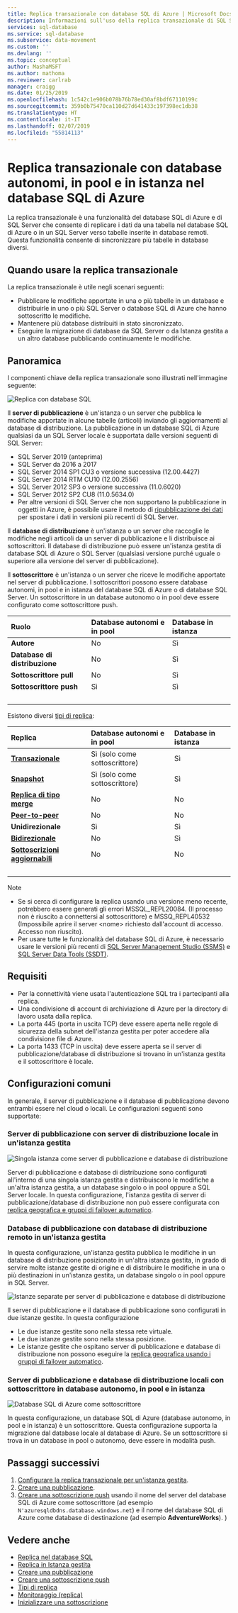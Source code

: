 ```yaml
---
title: Replica transazionale con database SQL di Azure | Microsoft Docs
description: Informazioni sull'uso della replica transazionale di SQL Server con database autonomi, in pool e in istanza nel database SQL di Azure.
services: sql-database
ms.service: sql-database
ms.subservice: data-movement
ms.custom: ''
ms.devlang: ''
ms.topic: conceptual
author: MashaMSFT
ms.author: mathoma
ms.reviewer: carlrab
manager: craigg
ms.date: 01/25/2019
ms.openlocfilehash: 1c542c1e906b078b76b78ed30af8bdf67110199c
ms.sourcegitcommit: 359b0b75470ca110d27d641433c197398ec1db38
ms.translationtype: HT
ms.contentlocale: it-IT
ms.lasthandoff: 02/07/2019
ms.locfileid: "55814113"
---
```

# <a name="transactional-replication-with-standalone-pooled-and-instance-databases-in-azure-sql-database"></a>Replica transazionale con database autonomi, in pool e in istanza nel database SQL di Azure

La replica transazionale è una funzionalità del database SQL di Azure e di SQL Server che consente di replicare i dati da una tabella nel database SQL di Azure o in un SQL Server verso tabelle inserite in database remoti. Questa funzionalità consente di sincronizzare più tabelle in database diversi.

## <a name="when-to-use-transactional-replication"></a>Quando usare la replica transazionale

La replica transazionale è utile negli scenari seguenti:

- Pubblicare le modifiche apportate in una o più tabelle in un database e distribuirle in uno o più SQL Server o database SQL di Azure che hanno sottoscritto le modifiche.
- Mantenere più database distribuiti in stato sincronizzato.
- Eseguire la migrazione di database da SQL Server o da Istanza gestita a un altro database pubblicando continuamente le modifiche.

## <a name="overview"></a>Panoramica

I componenti chiave della replica transazionale sono illustrati nell'immagine seguente:  

![Replica con database SQL](media/replication-to-sql-database/replication-to-sql-database.png)


Il **server di pubblicazione** è un'istanza o un server che pubblica le modifiche apportate in alcune tabelle (articoli) inviando gli aggiornamenti al database di distribuzione. La pubblicazione in un database SQL di Azure qualsiasi da un SQL Server locale è supportata dalle versioni seguenti di SQL Server:

   - SQL Server 2019 (anteprima)
   - SQL Server da 2016 a 2017
   - SQL Server 2014 SP1 CU3 o versione successiva (12.00.4427)
   - SQL Server 2014 RTM CU10 (12.00.2556)
   - SQL Server 2012 SP3 o versione successiva (11.0.6020)
   - SQL Server 2012 SP2 CU8 (11.0.5634.0)
   - Per altre versioni di SQL Server che non supportano la pubblicazione in oggetti in Azure, è possibile usare il metodo di [ripubblicazione dei dati](https://docs.microsoft.com/sql/relational-databases/replication/republish-data) per spostare i dati in versioni più recenti di SQL Server. 

Il **database di distribuzione** è un'istanza o un server che raccoglie le modifiche negli articoli da un server di pubblicazione e li distribuisce ai sottoscrittori. Il database di distribuzione può essere un'istanza gestita di database SQL di Azure o SQL Server (qualsiasi versione purché uguale o superiore alla versione del server di pubblicazione). 

Il **sottoscrittore** è un'istanza o un server che riceve le modifiche apportate nel server di pubblicazione. I sottoscrittori possono essere database autonomi, in pool e in istanza del database SQL di Azure o di database SQL Server. Un sottoscrittore in un database autonomo o in pool deve essere configurato come sottoscrittore push. 

| Ruolo | Database autonomi e in pool | Database in istanza |
| :----| :------------- | :--------------- |
| **Autore** | No  | Sì | 
| **Database di distribuzione** | No  | Sì|
| **Sottoscrittore pull** | No  | Sì|
| **Sottoscrittore push**| Sì | Sì|
| &nbsp; | &nbsp; | &nbsp; |

Esistono diversi [tipi di replica](https://docs.microsoft.com/sql/relational-databases/replication/types-of-replication?view=sql-server-2017):


| Replica | Database autonomi e in pool | Database in istanza|
| :----| :------------- | :--------------- |
| [**Transazionale**](https://docs.microsoft.com/sql/relational-databases/replication/transactional/transactional-replication) | Sì (solo come sottoscrittore) | Sì | 
| [**Snapshot**](https://docs.microsoft.com/sql/relational-databases/replication/snapshot-replication) | Sì (solo come sottoscrittore) | Sì|
| [**Replica di tipo merge**](https://docs.microsoft.com/sql/relational-databases/replication/merge/merge-replication) | No  | No |
| [**Peer-to-peer**](https://docs.microsoft.com/sql/relational-databases/replication/transactional/peer-to-peer-transactional-replication) | No  | No |
| **Unidirezionale** | Sì | Sì|
| [**Bidirezionale**](https://docs.microsoft.com/sql/relational-databases/replication/transactional/bidirectional-transactional-replication) | No  | Sì|
| [**Sottoscrizioni aggiornabili**](https://docs.microsoft.com/sql/relational-databases/replication/transactional/updatable-subscriptions-for-transactional-replication) | No  | No |
| &nbsp; | &nbsp; | &nbsp; |

  >[!NOTE]
  > - Se si cerca di configurare la replica usando una versione meno recente, potrebbero essere generati gli errori MSSQL_REPL20084. (Il processo non è riuscito a connettersi al sottoscrittore) e MSSQ_REPL40532 (Impossibile aprire il server \<nome> richiesto dall'account di accesso. Accesso non riuscito).
  > - Per usare tutte le funzionalità del database SQL di Azure, è necessario usare le versioni più recenti di [SQL Server Management Studio (SSMS)](https://docs.microsoft.com/sql/ssms/download-sql-server-management-studio-ssms?view=sql-server-2017) e [SQL Server Data Tools (SSDT)](https://docs.microsoft.com/sql/ssdt/download-sql-server-data-tools-ssdt?view=sql-server-2017).

## <a name="requirements"></a>Requisiti

- Per la connettività viene usata l'autenticazione SQL tra i partecipanti alla replica. 
- Una condivisione di account di archiviazione di Azure per la directory di lavoro usata dalla replica. 
- La porta 445 (porta in uscita TCP) deve essere aperta nelle regole di sicurezza della subnet dell'istanza gestita per poter accedere alla condivisione file di Azure. 
- La porta 1433 (TCP in uscita) deve essere aperta se il server di pubblicazione/database di distribuzione si trovano in un'istanza gestita e il sottoscrittore è locale. 

## <a name="common-configurations"></a>Configurazioni comuni

In generale, il server di pubblicazione e il database di pubblicazione devono entrambi essere nel cloud o locali. Le configurazioni seguenti sono supportate: 

### <a name="publisher-with-local-distributor-on-a-managed-instance"></a>Server di pubblicazione con server di distribuzione locale in un'istanza gestita

![Singola istanza come server di pubblicazione e database di distribuzione ](media/replication-with-sql-database-managed-instance/01-single-instance-asdbmi-pubdist.png)

Server di pubblicazione e database di distribuzione sono configurati all'interno di una singola istanza gestita e distribuiscono le modifiche a un'altra istanza gestita, a un database singolo o in pool oppure a SQL Server locale. In questa configurazione, l'istanza gestita di server di pubblicazione/database di distribuzione non può essere configurata con [replica geografica e gruppi di failover automatico](sql-database-auto-failover-group.md).

### <a name="publisher-with-remote-distributor-on-a-managed-instance"></a>Database di pubblicazione con database di distribuzione remoto in un'istanza gestita

In questa configurazione, un'istanza gestita pubblica le modifiche in un database di distribuzione posizionato in un'altra istanza gestita, in grado di servire molte istanze gestite di origine e di distribuire le modifiche in una o più destinazioni in un'istanza gestita, un database singolo o in pool oppure in SQL Server.

![Istanze separate per server di pubblicazione e database di distribuzione](media/replication-with-sql-database-managed-instance/02-separate-instances-asdbmi-pubdist.png)

Il server di pubblicazione e il database di pubblicazione sono configurati in due istanze gestite. In questa configurazione

- Le due istanze gestite sono nella stessa rete virtuale.
- Le due istanze gestite sono nella stessa posizione.
- Le istanze gestite che ospitano server di pubblicazione e database di distribuzione non possono eseguire la [replica geografica usando i gruppi di failover automatico](sql-database-auto-failover-group.md).

### <a name="publisher-and-distributor-on-premises-with-a-subscriber-on-a-standalone-pooled-and-instance-database"></a>Server di pubblicazione e database di distribuzione locali con sottoscrittore in database autonomo, in pool e in istanza 

![Database SQL di Azure come sottoscrittore](media/replication-with-sql-database-managed-instance/03-azure-sql-db-subscriber.png)
 
In questa configurazione, un database SQL di Azure (database autonomo, in pool e in istanza) è un sottoscrittore. Questa configurazione supporta la migrazione dal database locale al database di Azure. Se un sottoscrittore si trova in un database in pool o autonomo, deve essere in modalità push.  

## <a name="next-steps"></a>Passaggi successivi

1. [Configurare la replica transazionale per un'istanza gestita](replication-with-sql-database-managed-instance.md#configure-publishing-and-distribution-example). 
1. [Creare una pubblicazione](https://docs.microsoft.com/sql/relational-databases/replication/publish/create-a-publication).
1. [Creare una sottoscrizione push](https://docs.microsoft.com/sql/relational-databases/replication/create-a-push-subscription) usando il nome del server del database SQL di Azure come sottoscrittore (ad esempio `N'azuresqldbdns.database.windows.net`) e il nome del database SQL di Azure come database di destinazione (ad esempio **AdventureWorks**). )


## <a name="see-also"></a>Vedere anche  

- [Replica nel database SQL](replication-to-sql-database.md)
- [Replica in Istanza gestita](replication-with-sql-database-managed-instance.md)
- [Creare una pubblicazione](https://docs.microsoft.com/sql/relational-databases/replication/publish/create-a-publication)
- [Creare una sottoscrizione push](https://docs.microsoft.com/sql/relational-databases/replication/create-a-push-subscription/)
- [Tipi di replica](https://docs.microsoft.com/sql/relational-databases/replication/types-of-replication)
- [Monitoraggio (replica)](https://docs.microsoft.com/sql/relational-databases/replication/monitor/monitoring-replication)
- [Inizializzare una sottoscrizione](https://docs.microsoft.com/sql/relational-databases/replication/initialize-a-subscription)  

